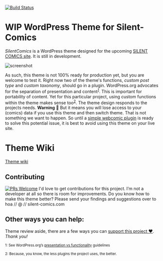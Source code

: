 [![Build Status](https://travis-ci.org/SilentComics/SilentComics-for-WordPress.svg?branch=master)](https://travis-ci.org/SilentComics/SilentComics-for-WordPress)

WIP WordPress Theme for Silent-Comics
=================================

*SilentComics* is a WordPress theme designed for the upcoming [SILENT COMICS site](http://silent-comics.com). It is still in development.

![screenshot](http://silentcomics.com/images/screenshot.png)

As such, this theme is not 100% ready for production yet, but you are welcome to test it. Right now two of the theme's functions, *custom post type* and *custom taxonomy*, should go in a plugin. WordPress.org advocates for the separation of presentation and content<sup>[1](#myfootnote1)</sup>. This is important for portability of content. Yet for this particular project, using custom functions within the theme makes sense too<sup>[2](#myfootnote2)</sup>. The theme design responds to the projects needs. **Warning** :loudspeaker: But it means you will lose access to your (comics) data if you use this theme and then switch theme. That is not something we want to happen. So until a [simple webcomic plugin](https://github.com/SilentComics/strip-plugin) is ready to solve this potential issue, it is best to avoid using this theme on your live site.

# Theme Wiki
[Theme wiki](https://github.com/SilentComics/SilentComics-for-WordPress/wiki/Theme-set-up)

## Contributing
[![PRs Welcome](https://img.shields.io/badge/PRs-welcome-brightgreen.svg?style=flat-square)](http://makeapullrequest.com)
I'd love to get contributions for this project. I’m not a developer at all so there is room for improvements. Do you know how to make this theme better? Please send your findings and suggestions over to hoa // @ // silent-comics.com

## Other ways you can help:
Theme review aside, there are a few ways you can [support this project ♥](http://silentcomics.com/subscribe/). *Thank you!*

<small><a name="myfootnote1">1</a>: See WordPress.org’s [presentation vs functionality](https://make.wordpress.org/themes/handbook/review/required/#presentation-vs-functionality) guidelines</small>

<small><a name="myfootnote2">2</a>: Because, you know, the less plugins the project uses, the better.</small>
